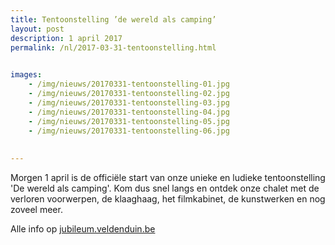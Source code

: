 ```yaml
---
title: Tentoonstelling ’de wereld als camping’
layout: post
description: 1 april 2017
permalink: /nl/2017-03-31-tentoonstelling.html

    
images: 
    - /img/nieuws/20170331-tentoonstelling-01.jpg
    - /img/nieuws/20170331-tentoonstelling-02.jpg
    - /img/nieuws/20170331-tentoonstelling-03.jpg
    - /img/nieuws/20170331-tentoonstelling-04.jpg
    - /img/nieuws/20170331-tentoonstelling-05.jpg
    - /img/nieuws/20170331-tentoonstelling-06.jpg
    
    
---
```


Morgen 1 april is de officiële start van onze unieke en ludieke tentoonstelling 'De wereld als camping'. Kom dus snel langs en ontdek onze chalet met de verloren voorwerpen, de klaaghaag, het filmkabinet, de kunstwerken en nog zoveel meer. 

Alle info op [jubileum.veldenduin.be](http://www.veldenduin.be/jubileum/nl/tentoonstelling/praktisch.html)

